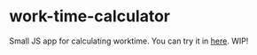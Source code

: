 # work-time-calculator

Small JS app for calculating worktime. You can try it in [here](https://attepee.github.io/worktime-calculator/). WIP!
